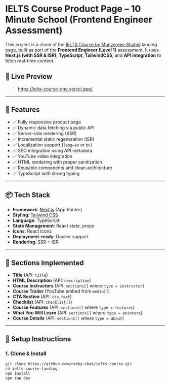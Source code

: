 # IELTS Course Product Page – 10 Minute School (Frontend Engineer Assessment)

This project is a clone of the [IELTS Course by Munzereen Shahid](https://10minuteschool.com/product/ielts-course/) landing page, built as part of the **Frontend Engineer (Level 1)** assessment. It uses **Next.js (with SSR & ISR)**, **TypeScript**, **TailwindCSS**, and **API integration** to fetch real-time content.

## 🔗 Live Preview

>https://ielts-course-one.vercel.app/

---

## 🚀 Features

- ✅ Fully responsive product page
- ✅ Dynamic data fetching via public API
- ✅ Server-side rendering (SSR)
- ✅ Incremental static regeneration (ISR)
- ✅ Localization support (`lang=en` or `bn`)
- ✅ SEO integration using API metadata
- ✅ YouTube video integration
- ✅ HTML rendering with proper sanitization
- ✅ Reusable components and clean architecture
- ✅ TypeScript with strong typing

---

## 📦 Tech Stack

- **Framework**: [Next.js](https://nextjs.org/) (App Router)
- **Styling**: [Tailwind CSS](https://tailwindcss.com/)
- **Language**: TypeScript
- **State Management**: React state, props
- **Icons**: React Icons
- **Deployment-ready**: Docker support
- **Rendering**: SSR + ISR

---

## 🧠 Sections Implemented

- **Title** (API: `title`)
- **HTML Description** (API: `description`)
- **Course Instructors** (API: `sections[]` where `type = instructor`)
- **Course Trailer** (YouTube embed from `media[]`)
- **CTA Section** (API: `cta_text`)
- **Checklist** (API: `checklist[]`)
- **Course Features** (API: `sections[]` where `type = features`)
- **What You Will Learn** (API: `sections[]` where `type = pointers`)
- **Course Details** (API: `sections[]` where `type = about`)

---

## 🔧 Setup Instructions

### 1. Clone & Install

```bash
git clone https://github.com/rabby-shek/ielts-course.git
cd ielts-course-landing
npm install
npm run dev